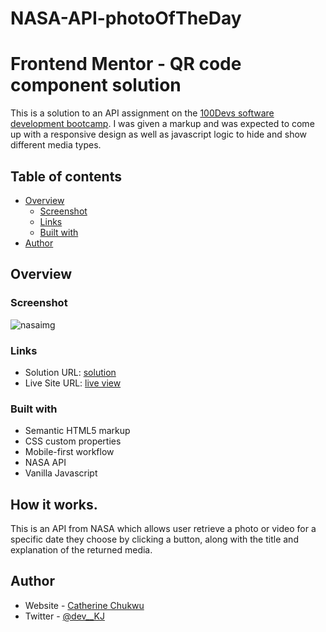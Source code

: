 # NASA-API-photoOfTheDay

# Frontend Mentor - QR code component solution

This is a solution to an API assignment on the [100Devs software development bootcamp](https://github.com/100devs). I was given a markup and was expected to come up with a responsive design as well as javascript logic to hide and show different media types. 

## Table of contents

- [Overview](#overview)
  - [Screenshot](#screenshot)
  - [Links](#links)
  - [Built with](#built-with)
- [Author](#author)

## Overview

### Screenshot

![nasaimg](https://user-images.githubusercontent.com/100381663/167643427-c6e03e9d-3a46-4baf-a93b-3e1c3c1e45b0.png)

### Links

- Solution URL: [solution](https://github.com/kjcatherine/NASA-API-photoOfTheDay)
- Live Site URL: [live view](https://myqrcomp.netlify.app/)

### Built with

- Semantic HTML5 markup
- CSS custom properties
- Mobile-first workflow
- NASA API
- Vanilla Javascript

## How it works.

This is an API from NASA which allows user retrieve a photo or video for a specific date they choose by clicking a button, along with the title and explanation of the returned media.

## Author

- Website - [Catherine Chukwu](http://github.com/kjcatherine)
- Twitter - [@dev\_\_KJ](https://www.twitter.com/yourusername)
